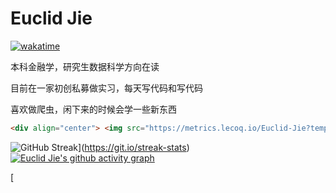 # Euclid Jie

[![wakatime](https://wakatime.com/badge/user/b638b33f-0c9e-4408-b427-258fe0b24ad0.svg)](https://wakatime.com/@b638b33f-0c9e-4408-b427-258fe0b24ad0)

本科金融学，研究生数据科学方向在读

目前在一家初创私募做实习，每天写代码和写代码

喜欢做爬虫，闲下来的时候会学一些新东西

```html
<div align="center"> <img src="https://metrics.lecoq.io/Euclid-Jie?template=classic&base=header%2C%20activity%2C%20community%2C%20repositories%2C%20metadata&base.indepth=false&base.hireable=false&base.skip=false&config.timezone=Asia%2FShanghai"> </div>

```

![GitHub Streak](https://streak-stats.demolab.com/?user=Euclid-Jie&theme=default)](https://git.io/streak-stats)[![Euclid Jie's github activity graph](https://github-readme-activity-graph.cyclic.app/graph?username=Euclid-Jie&theme=github-compact)](https://github.com/ashutosh00710/github-readme-activity-graph)

[







